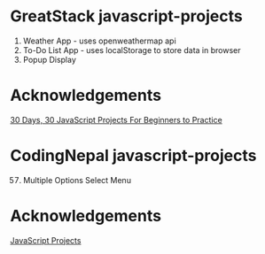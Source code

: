 # GreatStack javascript-projects
1. Weather App - uses openweathermap api
2. To-Do List App - uses localStorage to store data in browser
13. Popup Display

# Acknowledgements
[30 Days, 30 JavaScript Projects For Beginners to Practice](https://www.youtube.com/playlist?list=PLjwm_8O3suyOgDS_Z8AWbbq3zpCmR-WE9)

# CodingNepal javascript-projects
57. Multiple Options Select Menu

# Acknowledgements
[JavaScript Projects](https://www.youtube.com/playlist?list=PLpwngcHZlPadhRwryAXw3mJWX5KH3T5L3)
